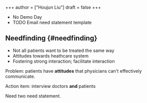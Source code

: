 +++
author = ["Houjun Liu"]
draft = false
+++

-   No Demo Day
-   TODO Email need statement template


## Needfinding {#needfinding}

-   Not all patients want to be treated the same way
-   Attitudes towards heathcare system
-   Fostering strong interaction; facilitate interaction

Problem: patients have **attitudes** that physicians can't effectively communicate.

Action item: interview doctors ****and**** patients

Need two need statement.